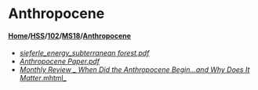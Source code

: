# Anthropocene
#### [Home](../../../..)/[HSS](../../..)/[102](../..)/[MS18](..)/[Anthropocene]()
- [_sieferle_energy_subterranean forest.pdf_](sieferle_energy_subterranean%20forest.pdf)
- [_Anthropocene Paper.pdf_](Anthropocene%20Paper.pdf)
- [_Monthly Review _ When Did the Anthropocene Begin…and Why Does It Matter_.mhtml_](Monthly%20Review%20_%20When%20Did%20the%20Anthropocene%20Begin…and%20Why%20Does%20It%20Matter_.mhtml)
